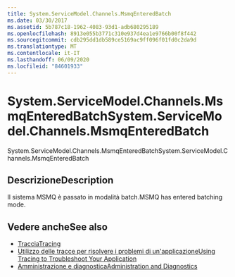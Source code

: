 ```yaml
---
title: System.ServiceModel.Channels.MsmqEnteredBatch
ms.date: 03/30/2017
ms.assetid: 5b787c18-1962-4083-93d1-adb680295189
ms.openlocfilehash: 8913e055b3771c310e937d4ea1e9766b00f8f442
ms.sourcegitcommit: cdb295dd1db589ce5169ac9ff096f01fd0c2da9d
ms.translationtype: MT
ms.contentlocale: it-IT
ms.lasthandoff: 06/09/2020
ms.locfileid: "84601933"
---
```

# <a name="systemservicemodelchannelsmsmqenteredbatch"></a><span data-ttu-id="eaec8-102">System.ServiceModel.Channels.MsmqEnteredBatch</span><span class="sxs-lookup"><span data-stu-id="eaec8-102">System.ServiceModel.Channels.MsmqEnteredBatch</span></span>
<span data-ttu-id="eaec8-103">System.ServiceModel.Channels.MsmqEnteredBatch</span><span class="sxs-lookup"><span data-stu-id="eaec8-103">System.ServiceModel.Channels.MsmqEnteredBatch</span></span>  
  
## <a name="description"></a><span data-ttu-id="eaec8-104">Descrizione</span><span class="sxs-lookup"><span data-stu-id="eaec8-104">Description</span></span>  
 <span data-ttu-id="eaec8-105">Il sistema MSMQ è passato in modalità batch.</span><span class="sxs-lookup"><span data-stu-id="eaec8-105">MSMQ has entered batching mode.</span></span>  
  
## <a name="see-also"></a><span data-ttu-id="eaec8-106">Vedere anche</span><span class="sxs-lookup"><span data-stu-id="eaec8-106">See also</span></span>

- [<span data-ttu-id="eaec8-107">Traccia</span><span class="sxs-lookup"><span data-stu-id="eaec8-107">Tracing</span></span>](index.md)
- [<span data-ttu-id="eaec8-108">Utilizzo delle tracce per risolvere i problemi di un'applicazione</span><span class="sxs-lookup"><span data-stu-id="eaec8-108">Using Tracing to Troubleshoot Your Application</span></span>](using-tracing-to-troubleshoot-your-application.md)
- [<span data-ttu-id="eaec8-109">Amministrazione e diagnostica</span><span class="sxs-lookup"><span data-stu-id="eaec8-109">Administration and Diagnostics</span></span>](../index.md)
